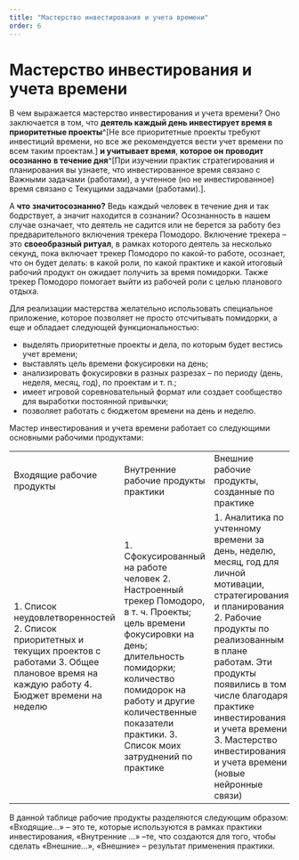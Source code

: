 ```yaml
---
title: "Мастерство инвестирования и учета времени"
order: 6
---
```


# Мастерство инвестирования и учета времени

В чем выражается мастерство инвестирования и учета времени? Оно заключается в том, что **деятель каждый день инвестирует время в приоритетные проекты**^[Не все приоритетные проекты требуют инвестиций времени, но все же рекомендуется вести учет времени по всем таким проектам.] **и учитывает время**, **которое он** **проводит** **осознанно** **в течение дня**^[При изучении практик стратегирования и планирования вы узнаете, что инвестированное время связано с Важными задачами (работами), а учтенное (но не инвестированное) время связано с Текущими задачами (работами).].

А **что** **значит****осознанно****?** Ведь каждый человек в течение дня и так бодрствует, а значит находится в сознании? Осознанность в нашем случае означает, что деятель не садится или не берется за работу без предварительного включения трекера Помодоро. Включение трекера – это **своеобразный ритуал**, в рамках которого деятель за несколько секунд, пока включает трекер Помодоро по какой-то работе, осознает, что он будет делать: в какой роли, по какой практике и какой итоговый рабочий продукт он ожидает получить за время помидорки. Также трекер Помодоро помогает выйти из рабочей роли с целью планового отдыха.

Для реализации мастерства желательно использовать специальное приложение, которое позволяет не просто отсчитывать помидорки, а еще и обладает следующей функциональностью:

* выделять приоритетные проекты и дела, по которым будет вестись учет времени;
* выставлять цель времени фокусировки на день;
* анализировать фокусировки в разных разрезах – по периоду (день, неделя, месяц, год), по проектам и т. п.;
* имеет игровой соревновательный формат или создает сообщество для выработки постоянной привычки;
* позволяет работать с бюджетом времени на день и неделю.

Мастер инвестирования и учета времени работает со следующими основными рабочими продуктами:

|  |  |  |
| --- | --- | --- |
| Входящие рабочие продукты | Внутренние рабочие продукты практики | Внешние рабочие продукты, созданные по практике |
| 1. Список неудовлетворенностей  2. Список приоритетных и текущих проектов с работами  3. Общее плановое время на каждую работу  4. Бюджет времени на неделю | 1. Сфокусированный на работе человек  2. Настроенный трекер Помодоро, в т. ч. Проекты; цель времени фокусировки на день; длительность помидорки; количество помидорок на работу и другие количественные показатели практики.  3. Список моих затруднений по практике | 1. Аналитика по учтенному времени за день, неделю, месяц, год для личной мотивации, стратегирования и планирования  2. Рабочие продукты по реализованным в плане работам. Эти продукты появились в том числе благодаря практике инвестирования и учета времени  3. Мастерство инвестирования и учета времени (новые нейронные связи) |

В данной таблице рабочие продукты разделяются следующим образом: «Входящие…» – это те, которые используются в рамках практики инвестирования, «Внутренние …» –те, что создаются для того, чтобы сделать «Внешние…», «Внешние» – результат применения практики.